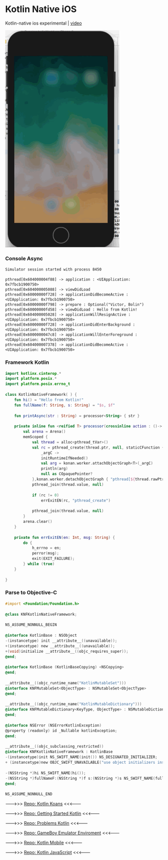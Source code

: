 # Kotlin Native iOS 
Kotlin-native ios experimental | [video](https://gaming.youtube.com/watch?v=9LrLrnD5p7I&feature=share)

![](/assets/kotlinNative.gif)


### Console Async
```
Simulator session started with process 8450

pthread[0x604000004f88] -> application : <UIApplication: 0x7fbcb1900750>
pthread[0x604000005088] -> viewDidLoad 
pthread[0x60000000f728] -> applicationDidBecomeActive : <UIApplication: 0x7fbcb1900750>
pthread[0x60000000f798] -> prepare : Optional("Victor, Bolin")
pthread[0x60000000fd58] -> viewDidLoad : Hello from Kotlin!
pthread[0x604000005028] -> applicationWillResignActive : <UIApplication: 0x7fbcb1900750>
pthread[0x60000000f728] -> applicationDidEnterBackground : <UIApplication: 0x7fbcb1900750>
pthread[0x6000000047c8] -> applicationWillEnterForeground : <UIApplication: 0x7fbcb1900750>
pthread[0x604000007378] -> applicationDidBecomeActive : <UIApplication: 0x7fbcb1900750>
```


### Framework Kotlin 

```kotlin
import kotlinx.cinterop.*
import platform.posix.*
import platform.posix.errno_t

class KotlinNativeFramework( ) {
    fun hi() = "Hello from Kotlin!"
    fun fullName(f: String, s: String) = "$s, $f"

    fun printAsync(str : String) = processor<String> { str }

    private inline fun <reified T> processor(crossinline action : ()-> T ) {
        val arena = Arena()
        memScoped {
            val thread = alloc<pthread_tVar>()
            val rc = pthread_create(thread.ptr, null, staticCFunction {
                _argC ->
                initRuntimeIfNeeded()
                val arg = konan.worker.attachObjectGraph<T>(_argC)
                println(arg)
                null as COpaquePointer?
            },konan.worker.detachObjectGraph { "pthread[${thread.rawPtr}] -> ${action()}" } )
            pthread_join(thread.value, null)

            if (rc != 0)
                errExitEN(rc, "pthread_create")

            pthread_join(thread.value, null)
        }
        arena.clear()
    }

    private fun errExitEN(en: Int, msg: String) {
        do {
            h_errno = en;
            perror(msg);
            exit(EXIT_FAILURE);
        } while (true)
    }

}
```

### Parse to Objective-C

```objective-c
#import <Foundation/Foundation.h>

@class KNFKotlinNativeFramework;

NS_ASSUME_NONNULL_BEGIN

@interface KotlinBase : NSObject
-(instancetype) init __attribute__((unavailable));
+(instancetype) new __attribute__((unavailable));
+(void)initialize __attribute__((objc_requires_super));
@end;

@interface KotlinBase (KotlinBaseCopying) <NSCopying>
@end;

__attribute__((objc_runtime_name("KotlinMutableSet")))
@interface KNFMutableSet<ObjectType> : NSMutableSet<ObjectType>
@end;

__attribute__((objc_runtime_name("KotlinMutableDictionary")))
@interface KNFMutableDictionary<KeyType, ObjectType> : NSMutableDictionary<KeyType, ObjectType>
@end;

@interface NSError (NSErrorKotlinException)
@property (readonly) id _Nullable kotlinException;
@end;

__attribute__((objc_subclassing_restricted))
@interface KNFKotlinNativeFramework : KotlinBase
-(instancetype)init NS_SWIFT_NAME(init()) NS_DESIGNATED_INITIALIZER;
+ (instancetype)new OBJC_SWIFT_UNAVAILABLE("use object initializers instead");

-(NSString *)hi NS_SWIFT_NAME(hi());
-(NSString *)fullNameF:(NSString *)f s:(NSString *)s NS_SWIFT_NAME(fullName(f:s:));
@end;

NS_ASSUME_NONNULL_END
```


--->>> [Repo: Kotlin  Koans](https://github.com/vicboma1/Kotlin-Koans)  <<<---

--->>>  [Repo: Getting Started Kotlin](https://github.com/vicboma1/GettingStartedKotlin)   <<<---

--->>>   [Repo: Problems Kotlin](https://github.com/vicboma1/Kotlin-Examples-Problems/blob/master/README.md)   <<<---

--->>>   [Repo: GameBoy Emulator Enviroment](https://github.com/vicboma1/GameBoyEmulatorEnvironment)   <<<---

--->>>   [Repo: Kotlin Mobile](https://github.com/vicboma1/KotlinMobilePoC_MasterUV2018)   <<<---

--->>> [Repo: Kotlin JavaScript](https://github.com/vicboma1/kotlinJavaScript)  <<<---
